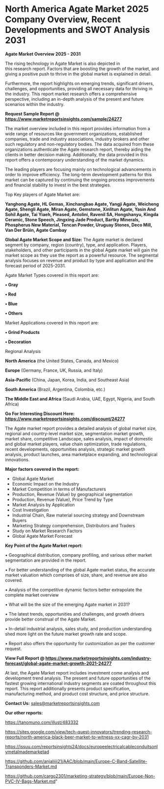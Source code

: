 # North America Agate Market 2025 Company Overview, Recent Developments and SWOT Analysis 2031

<Strong> Agate Market Overview 2025 - 2031</strong>

The rising technology in Agate Market is also depicted in this research report. Factors that are boosting the growth of the market, and giving a positive push to thrive in the global market is explained in detail.

Furthermore, the report highlights on emerging trends, significant drivers, challenges, and opportunities, providing all necessary data for thriving in the industry. This report market research offers a comprehensive perspective, including an in-depth analysis of the present and future scenarios within the industry.

<strong>Request Sample Report @ <a href=https://www.marketreportsinsights.com/sample/24277>https://www.marketreportsinsights.com/sample/24277</a></strong>

The market overview included in this report provides information from a wide range of resources like government organizations, established companies, trade and industry associations, industry brokers and other such regulatory and non-regulatory bodies. The data acquired from these organizations authenticate the Agate research report, thereby aiding the clients in better decision making. Additionally, the data provided in this report offers a contemporary understanding of the market dynamics.

The leading players are focusing mainly on technological advancements in order to improve efficiency. The long-term development patterns for this market can be captured by continuing the ongoing process improvements and financial stability to invest in the best strategies.

Top Key players of Agate Market are:

<strong>Yanghong Agate, HL Gemas, Xinchangbao Agate, Yangji Agate, Weicheng Agate, Shengli Agate, Miran Agate, Gemstone, Xinlitun Agate, Yasin And Sohil Agate, Tai Yiaeh, Pleased, Antolini, Ravenil SA, Hongshanyu, Kingda Ceramic, Stone Speech, Jingxing Jade Product, Bartky Minerals, Phospherus New Material, Tencan Powder, Uruguay Stones, Deco Mill, Van Der Brüin, Agate Cambay</strong>

<strong><b>Global Agate Market Scope and Size:</b></strong>
The Agate market is declared segment by company, region (country), type, and application. Players, stakeholders, and other participants in the global Agate market will gain the market scope as they use the report as a powerful resource. The segmental analysis focuses on revenue and product by type and application and the forecast period of 2025-2031.

Agate Market Types covered in this report are:

<strong>• Gray

• Red

• Blue

• Others</strong>

Market Applications covered in this report are:

<strong>• Grind Products

• Decoration</strong> 

Regional Analysis

<strong>North America</strong> (the United States, Canada, and Mexico)

<strong>Europe</strong> (Germany, France, UK, Russia, and Italy)

<strong>Asia-Pacific</strong> (China, Japan, Korea, India, and Southeast Asia)

<strong>South America</strong> (Brazil, Argentina, Colombia, etc.)

<strong>The Middle East and Africa</strong> (Saudi Arabia, UAE, Egypt, Nigeria, and South Africa)

<strong>Go For Interesting Discount Here: <a href=https://www.marketreportsinsights.com/discount/24277>https://www.marketreportsinsights.com/discount/24277</a></strong>

The Agate market report provides a detailed analysis of global market size, regional and country-level market size, segmentation market growth, market share, competitive Landscape, sales analysis, impact of domestic and global market players, value chain optimization, trade regulations, recent developments, opportunities analysis, strategic market growth analysis, product launches, area marketplace expanding, and technological innovations.

<strong><b>Major factors covered in the report:</b></strong>
<ul>
  <li>Global Agate Market </li>
  <li>Economic Impact on the Industry</li>
  <li>Market Competition in terms of Manufacturers</li>
  <li>Production, Revenue (Value) by geographical segmentation</li>
  <li>Production, Revenue (Value), Price Trend by Type</li>
  <li>Market Analysis by Application</li>
  <li>Cost Investigation</li>
  <li>Industrial Chain, Raw material sourcing strategy and Downstream Buyers</li>
  <li>Marketing Strategy comprehension, Distributors and Traders</li>
  <li>Study on Market Research Factors</li>
  <li>Global Agate Market Forecast</li>
</ul>

<strong><b>Key Point of the Agate Market report:</b></strong>

• Geographical distribution, company profiling, and various other market segmentation are provided in the report.

• For better understanding of the global Agate market status, the accurate market valuation which comprises of size, share, and revenue are also covered.

• Analysis of the competitive dynamic factors better extrapolate the complete market overview

• What will be the size of the emerging Agate market in 2031?

• The latest trends, opportunities and challenges, and growth drivers provide better construal of the Agate Market.

• In-detail industrial analysis, sales study, and production understanding shed more light on the future market growth rate and scope.

• Report also offers the opportunity for customization as per the customer request.

<strong><b>View Full Report @ <a href=https://www.marketreportsinsights.com/industry-forecast/global-agate-market-growth-2021-24277>https://www.marketreportsinsights.com/industry-forecast/global-agate-market-growth-2021-24277</a></b></strong>


At last, the Agate Market report includes investment come analysis and development trend analysis. The present and future opportunities of the fastest growing international industry segments are coated throughout this report. This report additionally presents product specification, manufacturing method, and product cost structure, and price structure.

<strong>Contact Us:</strong>
sales@marketreportsinsights.com

<strong>Our other reports:</strong>

<a href=https://tanomuno.com/illust/483332>https://tanomuno.com/illust/483332</a>

<a href=https://sites.google.com/view/tech-quest-innovators/trending-research-reports/north-america-black-beer-market-to-witness-xx-cagr-by-2031>https://sites.google.com/view/tech-quest-innovators/trending-research-reports/north-america-black-beer-market-to-witness-xx-cagr-by-2031</a>

<a href=https://issuu.com/reportsinsights24/docs/europeelectricalcableconduitsonlymetalmademarketad>https://issuu.com/reportsinsights24/docs/europeelectricalcableconduitsonlymetalmademarketad</a>

<a href=https://github.com/anjaliiii21/AAC/blob/main/Europe-C-Band-Satellite-Transponders-Market.md>https://github.com/anjaliiii21/AAC/blob/main/Europe-C-Band-Satellite-Transponders-Market.md</a>

<a href=https://github.com/cargo2301/marketing-strategy/blob/main/Europe-Non-PVC-IV-Bags-Market.md>https://github.com/cargo2301/marketing-strategy/blob/main/Europe-Non-PVC-IV-Bags-Market.md</a>"
